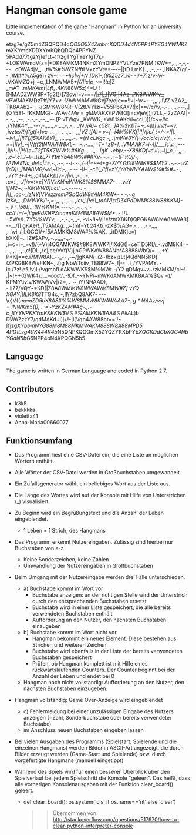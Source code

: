 # Hangman console game

Little implementation of the game "Hangman" in Python for an university course.

etzg7e/gZ5m4ZGQPQD4d*QQ5Q5X4ZmbmKQDD4d4N5PP4PYZG4YWMK*ZmXKYmbXDDXYmKQbQDQb4PPYNZ
5PAdd77)gzYj]efLt+)f/2gTYgTYeYfgT7i,-~LQKWAmdV(z=|\+DK8AMKM4NKmXYmDNPZYVLYze7PNM
)KW+=,.,,.-,-,---..                   cDWAdjV_,.   ,tW%#%WZNfftLV+zYVt==~~\~|]tD
LmK].  ,.,-,,--                      ,jNKAZ(g/.--  ,)M##%A5ge]+zV~!\==_~!ic|v|+N
]DKi-,(85Z5z7_\_ic-  -i/+7]z/v~\v-   .VKAMZQ+j_~c,,LNMWMA5+_\|//|ic|c_\_~=|!!c]Z
_mAT-.m$MKAmt|Lf!,  .4KK$88W5z]4*L\  ![NMADZWW8P+Tg2(])]72cv/!=v===/|~~//|,,!|VG
|4Az-.7K8WWKfv\_,  vPWMAKMDzTff/Y7+v-.VbWMAMWKGej7e/c|c==~~!!v|~\v~---,,,.,.i\fZ
vZA2_-TK8AAb2~-, -/GM%W8N)!+V(2tLVY[zi~V55PbKA*7!|c|\==//c/\v,-,-..,,,,.---,,|(Q
\58f- fKKMMGf-  ./AA$%KG!iV(]2f]/2tjL|-\LzXAAWm~~\\/|!c!,,-....,--.--,,.-.,-,iYD
v4Me= gMMAKX/  !PW%$8Q[i=cVjeVj)jf7L!.,-i2zZAA[|--_,-,,.,--,,,-.-,-,,--,,,--,_[P
vTWgv _KWWK,  +W8%AKd/i~ccL]])/c~~/!c   ./YMK4Y,...---,-.,,..,.-.,..,-,.-,..,_/N
/jA)= c58t, ,]A%$KbT=~_~\\\|\vv/!=~v.   ,ivzte//!/f(gtf+)vc-....,--.-.,..--,,|VZ
!fA)= v+f- i4M%KKf|!!|/|ic/_!=/~=!||.   -~iv\_||!!T[/j5XAK8Y)_,  ,,.,,.,,.-,-=(N
cLKgc -,,.\mW#8Y(\=/ccic!c\v!vi/.,,-  --==\|iv|_~|V(ff2tNNAAW8KL~. .-..-....,=T*
\z8*!,  .VMAAK7=i~!|/___ic\v.,,---   ,i\!i!~||!!/\e+T2fT5XZWW%#8Kg.  ,...,,-.|gK
~ebjv,--X88KDfvc\ii\\~\|_c,--,,-.  ,,c~\c!_/~\=_\]zL7+YtmYbA8W%##KKv-  -.-.,-~(P
!tQj/-,[AWA8Nc_i!v\c|ii=,-.,.--,  --i~~,,/~i|=~~(+g+7//YYdX8W8K#$$MY2  .-.-.-\zZ
\YD]!.,|MA8MG/~v\~iic\-,..-.--    -\i-.,-cii!_/!fj+zY)YKbNNKAAW$%#%#*=-  , ,./YY
!+4+!,,c4MAKb)v=v|vi,,,-.,..-.   .c=!.,-./|/v=!=e]Y[]VzKN*mWWK8%$8MMA7-  . ..veY
\]M2~.,~KMWW8]!.c!!-..-.-----.   -|!|,,.cc~_!zNY[VVezzmmPGbQdW8#AM4KW+-  -  -.~g
izKe_,.,DMWKK/!-,=-,,..,..,.-.   ,icv_\|!c!\_tdANjztDZ4PdDNMK88W88KKM]-     -,V+
]b8[!...(W%KM(=.----.-.,-..,-,   -cc/i\!=/~|i!gePdXNPZmmmK8M88A8AW$M*_.    -,!/L
+5We/i..7Y%%WYv,...,-,-.,-,,,-,   -vi~!i~!/|!=!zmX8KD)QPGKAW8MA8MWA8[    --__/]]
gKAe/!.,T5$%Kt=..,,.---.-.,-,.    .vv_=_i!\iv\jPZ**DK4DXNWWWMMK$AMAg.  ,,~(mf=Yt
24Kt\/,-zX$%AG~,-.,...,-.-,,,,    ,-.\vi_/iiLQGG]/+[5AAMKKM8WA#%%AK. ,.i)DMK]c=)
bXK(|~.-!Z#$APv,.-.,.,,,,-.,.-    ,i=c=i~_=v!)/(+V)j4QGAMKW$#8K8WWK7!/jXdG(|=ceT
D5KL\_-.vdM8K4=--,,.,,--,-,c!]DL   ,\c)jee/eVf(V)jjbGPWKAW88ANb*A8888WbQ/=.-.,+Y
P*K[==c.i7MW8A)..--_--  ,-~/]gKAN/   .i2~)bz+jzLt]4QdNN5KD](ZPKG8K8W##KN~,  .i)g
NbWTciiv_T888W7~_!|--  ,.!_/YVPAMY.  -ic./7z!.e5j!v)L/!vgmbfLdAKWWK$$M%MWt  -/Y2
gDMgv~v~/zMMKM/c!~!.   .|~!++(GWK4\. ._=ccct/_-!Df_-~YNPi+mWKdAMWKMK8AA%$Qv  =)/
KPMY\iv!v/KWAWVv|/2=, .-~_iY(NNAAD), -.ii77/VQY~\*KD(|Z8A*8WMMW8WWAWM8MW#Z]  vYQ
XGAY|\\\!LK8K8*TTG4c, -,!!\7zbQ8AK7- ---\c)V((*memZD5bX8A8#%%W8MMW8KWAWA$AA7-,g*
NAAz/vv|=!NW$Km5(()\, .-=~YzKZAM#Ag-.,.-c\_ftYYNPKKYmKKKKW$#%#%AMKKW8AA8%##A*L)b
DWAZzzY7/gdMAKd+j]j+!-|i[Vgb4AW88bt==!!~[fjzg*XYbbmNYG88M8M88MKMWAKM888W8A88MPD5
4PD]Lzg4t(K444K4b*N5QNPKQGQmX5ZYQZYKXbPYb*XQGKDdGbXQG4NbYGdN5b*G5NPP4bN4KPQGN5b5

## Language
The game is written in German Language and coded in Python 2.7.

## Contributors
- k3k5
- bekkkka
- violetta41
- Anna-Maria00660077

## Funktionsumfang

- Das Programm liest eine CSV-Datei ein, die eine Liste an möglichen Wörtern enthält.
- Alle Wörter der CSV-Datei werden in Großbuchstaben umgewandelt.
- Ein Zufallsgenerator wählt ein beliebiges Wort aus der Liste aus.
- Die Länge des Wortes wird auf der Konsole mit Hilfe von Unterstrichen (_) visualisiert.
- Zu Beginn wird ein Begrüßungstext und die Anzahl der Leben eingeblendet.
  * 1 Leben = 1 Strich, des Hangmans 
- Das Programm erkennt Nutzereingaben. Zulässig sind hierbei nur Buchstaben von a-z
  * Keine Sonderzeichen, keine Zahlen
  * Umwandlung der Nutzereingaben in Großbuchstaben

- Beim Umgang mit der Nutzereingabe werden drei Fälle unterschieden.
  * a) Buchstabe kommt im Wort vor
    * Buchstabe anzeigen: an der richtigen Stelle wird der Unterstrich durch den entsprechenden Buchstaben ersetzt 
    * Buchstabe wird in einer Liste gespeichert, die alle bereits verwendeten Buchstaben enthält
    * Aufforderung an den Nutzer, den nächsten Buchstaben einzugeben
  * b) Buchstabe kommt im Wort nicht vor
    * Hangman bekommt ein neues Element. Diese bestehen aus Strichen und weiteren Zeichen.
    * Buchstabe wird ebenfalls in der Liste der bereits verwendeten Buchstaben gespeichert
    * Prüfen, ob Hangman komplett ist mit Hilfe eines rückwärtslaufenden Counters. Der Counter beginnt bei der Anzahl der Leben und endet bei 0
  * Hangman noch nicht vollständig: Aufforderung an den Nutzer, den nächsten Buchstaben einzugeben.

- Hangman vollständig: Game Over-Anzeige wird eingeblendet

  * c) Fehlermeldung bei einer unzulässigen Eingabe des Nutzers anzeigen (=Zahl, Sonderbuchstabe oder bereits verwendeter Buchstabe)
  * im Anschluss neuen Buchstaben eingeben lassen

- Bei vielen Ausgaben des Programms (Spielstart, Spielende und die einzelnen Hangmans) werden Bilder in ASCII-Art angezeigt, die durch Bilder erzeugt werden (Game-Start und Spielende) bzw. durch vorgefertigte Hangmans (manuell eingetippt)

- Während des Spiels wird für einen besseren Überblick über den Spielverlauf bei jedem Spielschritt die Konsole "geleert". Das heißt, dass alle vorherigen Konsolenausgaben mit der Funktion clear_board() geleert.

  * def clear_board():
    os.system('cls' if os.name=='nt' else 'clear')
    >> Übernommen von: http://stackoverflow.com/questions/517970/how-to-clear-python-interpreter-console
